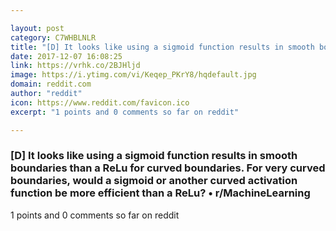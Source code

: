 ```yaml
---

layout: post
category: C7WHBLNLR
title: "[D] It looks like using a sigmoid function results in smooth boundaries than a ReLu for curved boundaries. For very curved boundaries, would a sigmoid or another curved activation function be more efficient than a ReLu? • r/MachineLearning"
date: 2017-12-07 16:08:25
link: https://vrhk.co/2BJHljd
image: https://i.ytimg.com/vi/Keqep_PKrY8/hqdefault.jpg
domain: reddit.com
author: "reddit"
icon: https://www.reddit.com/favicon.ico
excerpt: "1 points and 0 comments so far on reddit"

---
```


### [D] It looks like using a sigmoid function results in smooth boundaries than a ReLu for curved boundaries. For very curved boundaries, would a sigmoid or another curved activation function be more efficient than a ReLu? • r/MachineLearning

1 points and 0 comments so far on reddit